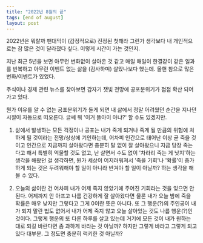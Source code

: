 ```yaml
---
title: "2022년 8월의 끝"
tags: [end of august]
layout: post
---
```


2022년은 뭐랄까 팬대믹이 (감정적으로) 진정된 첫해라 그런가 생각보다 내 개인적으로는 참 많은 것이 달라졌다 싶다. 이렇게 시간이 가는 것인지.

지난 최근 5년을 보면 아무런 변화없이 살아온 것 같고 매일 매일이 한결같이 같은 일과를 반복하고 아무런 이벤트 없는 삶을 (감사하며) 살았나보다 했는데. 올핸 참으로 많은 변화/이벤트가 있었다.

주식이나 경제 관련 뉴스를 찾아보면 갑자기 잿빛 전망에 공포분위기가 점점 확산 되어가고 있다. 

뭔가 이유를 알 수 없는 공포분위기가 돌게 되면 내 삶에서 정말 어려웠던 순간을 지나던 시절이 자동으로 떠오른다. 글쎄 뭐 '이거 똘아이 아냐?' 할 수도 있겠지만.

1. 삶에서 발생하는 모든 걱정이나 공포는 내가 죽게 되거나 죽게 될 만큼의 위험에 처하게 될 것이라는 전망/상상에 기인하는데, 어차피 인간으로 태어난 이상 곧 죽을 것이고 인간으로 지금까지 살아왔다면 충분히 탈 없이 잘 살아왔으니 지금 당장 죽는다고 해서 특별히 억울할 것도 없고, 난 살면서 수도 없이 '차라리 죽는 게 낫지'하는 생각을 해왔던 걸 생각하면, 뭔가 세상이 어지러워져서 '죽을 기회'나 '확률'이 증가하게 되는 것은 두려워해야 할 일이 아니라 반겨야 할 일이 아닐까? 하는 생각을 해 볼 수 있다.

2. 오늘의 삶이란 건 어차피 내가 어제 죽지 않았기에 주어진 기회라는 것을 잊으면 안된다. 어제까지 안 아프고 나름 건강하게 잘 살아왔다면 물론 내가 오늘 밤에 죽을 확률은 매우 낮지만 그렇다고 그게 0이란 뜻은 아니다. 또 그 행운(?)의 주인공이 내가 되지 말란 법도 없어서 내가 어제 죽지 않고 오늘 살아있는 것도 나름 행운(?)인 것이다. 그렇게 행운의 또 다른 하루를 살고 있는데 거기에 모든 것이 내가 원하는 대로 되길 바란다면 좀 과하게 바라는 것 아닐까? 하지만 그렇게 바라고 그렇게 되고 있다 대부분. 그 정도면 충분히 럭키한 것 아닐까?

